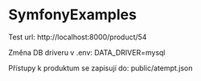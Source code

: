 # SymfonyExamples

Test url:
http://localhost:8000/product/54

Změna DB driveru v .env:
DATA_DRIVER=mysql

Přístupy k produktum se zapisují do:
public/atempt.json
